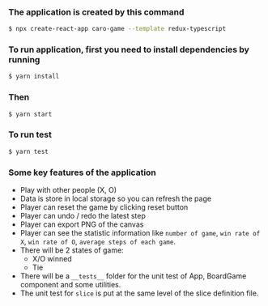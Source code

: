 ### The application is created by this command

```bash
$ npx create-react-app caro-game --template redux-typescript
```

### To run application, first you need to install dependencies by running

```bash
$ yarn install
```

### Then

```bash
$ yarn start
```

### To run test

```bash
$ yarn test
```

### Some key features of the application

- Play with other people (X, O)
- Data is store in local storage so you can refresh the page
- Player can reset the game by clicking reset button
- Player can undo / redo the latest step
- Player can export PNG of the canvas
- Player can see the statistic information like `number of game`, `win rate of X`, `win rate of O`, `average steps of each game`.
- There will be 2 states of game:
  - X/O winned
  - Tie
- There will be a `__tests__` folder for the unit test of App, BoardGame component and some utilities.
- The unit test for `slice` is put at the same level of the slice definition file.
